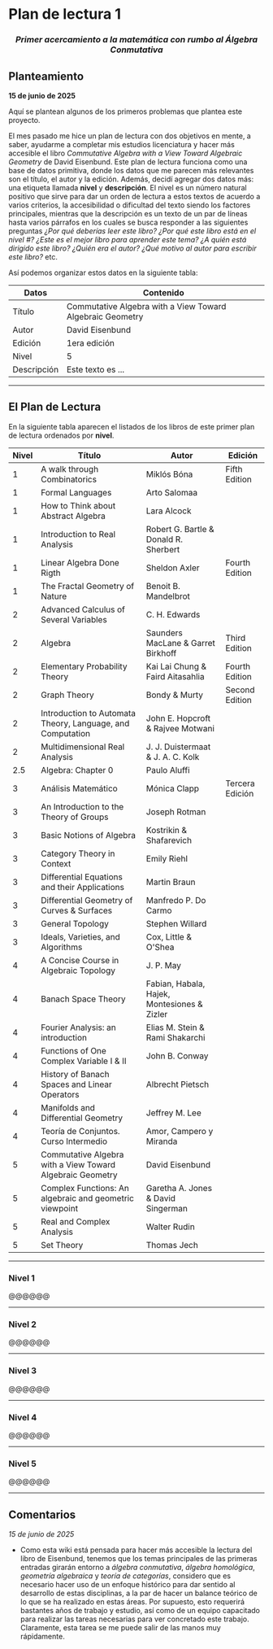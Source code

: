 # Plan de lectura 1

<h3 style="text-align:center;"><i>Primer acercamiento a la matemática con rumbo al Álgebra Conmutativa</i></h3>

## Planteamiento

**15 de junio de 2025**

Aquí se plantean algunos de los primeros problemas que plantea este proyecto.

El mes pasado me hice un plan de lectura con dos objetivos en mente, a saber, ayudarme a completar mis estudios licenciatura y hacer más accesible el libro _Commutative Algebra with a View Toward_ 
_Algebraic Geometry_ de David Eisenbund. Este plan de lectura funciona como una base de datos primitiva, donde los datos que me parecen más relevantes son el título, el autor y la edición. Además,
decidí agregar dos datos más: una etiqueta llamada **nivel** y **descripción**. El nivel es un número natural positivo que sirve para dar un orden de lectura a estos textos de acuerdo a 
varios criterios, la accesibilidad o dificultad del texto siendo los factores principales, mientras que la descripción es un texto de un par de líneas hasta varios párrafos en los cuales se busca responder
a las siguientes preguntas _¿Por qué deberías leer este libro? ¿Por qué este libro está en el nivel #? ¿Este es el mejor libro para aprender este tema? ¿A quién está dirigido este libro? ¿Quién era el autor?_ 
_¿Qué motivo al autor para escribir este libro?_ etc. 

Así podemos organizar estos datos en la siguiente tabla:

| Datos | Contenido |
|--|--|
| Título | Commutative Algebra with a View Toward Algebraic Geometry |
| Autor | David Eisenbund |
| Edición | 1era edición |
| Nivel | 5 |
| Descripción | Este texto es ... |

---

## El Plan de Lectura

En la siguiente tabla aparecen el listados de los libros de este primer plan de lectura ordenados por **nivel**.

| Nivel | Título | Autor | Edición |
|--|--|--|--|
| 1 | A walk through Combinatorics | Miklós Bóna | Fifth Edition |
| 1 | Formal Languages | Arto Salomaa |  |
| 1 | How to Think about Abstract Algebra  | Lara Alcock |  |
| 1 | Introduction to Real Analysis | Robert G. Bartle & Donald R. Sherbert |  |
| 1 | Linear Algebra Done Rigth | Sheldon Axler | Fourth Edition |
| 1 | The Fractal Geometry of Nature | Benoit B. Mandelbrot |  |
| 2 | Advanced Calculus of Several Variables | C. H. Edwards |  |
| 2 | Algebra | Saunders MacLane & Garret Birkhoff | Third Edition |
| 2 | Elementary Probability Theory | Kai Lai Chung & Faird Aitasahlia | Fourth Edition |
| 2 | Graph Theory | Bondy & Murty | Second Edition |
| 2 | Introduction to Automata Theory, Language, and Computation | John E. Hopcroft & Rajvee Motwani |  |
| 2 | Multidimensional Real Analysis | J. J. Duistermaat & J. A. C. Kolk |  |
| 2.5 | Algebra: Chapter 0 | Paulo Aluffi |  |
| 3 | Análisis Matemático | Mónica Clapp | Tercera Edición |
| 3 | An Introduction to the Theory of Groups | Joseph Rotman |  |
| 3 | Basic Notions of Algebra | Kostrikin & Shafarevich |  |
| 3 | Category Theory in Context | Emily Riehl |  |
| 3 | Differential Equations and their Applications | Martin Braun |  |
| 3 | Differential Geometry of Curves & Surfaces | Manfredo P. Do Carmo |  |
| 3 | General Topology | Stephen Willard |  |
| 3 | Ideals, Varieties, and Algorithms | Cox, Little & O'Shea |  |
| 4 | A Concise Course in Algebraic Topology | J. P. May |  |
| 4 | Banach Space Theory | Fabian, Habala, Hajek, Montesiones & Zizler |  |
| 4 | Fourier Analysis: an introduction | Elias M. Stein & Rami Shakarchi |  |
| 4 | Functions of One Complex Variable I & II | John B. Conway |  |
| 4 | History of Banach Spaces and Linear Operators | Albrecht Pietsch |  |
| 4 | Manifolds and Differential Geometry | Jeffrey M. Lee |  |
| 4 | Teoría de Conjuntos. Curso Intermedio | Amor, Campero y Miranda |  |
| 5 | Commutative Algebra with a View Toward Algebraic Geometry | David Eisenbund |  |
| 5 | Complex Functions: An algebraic and geometric viewpoint | Garetha A. Jones & David Singerman |  |
| 5 | Real and Complex Analysis | Walter Rudin |  |
| 5 | Set Theory | Thomas Jech |  |

---

### Nivel 1

@@@@@@

---

### Nivel 2

@@@@@@


---

### Nivel 3

@@@@@@


---

### Nivel 4

@@@@@@

---

### Nivel 5

@@@@@@

---

## Comentarios 

_15 de junio de 2025_

- Como esta wiki está pensada para hacer más accesible la lectura del libro de Eisenbund, tenemos que los temas principales de las primeras entradas girarán entorno a _álgebra conmutativa_, _álgebra_
_homológica_, _geometría algebraica_ y  _teoría de categorías_, considero que es necesario hacer uso de un enfoque histórico para dar sentido al desarrollo de estas disciplinas, a la par de hacer un
balance teórico de lo que se ha realizado en estas áreas. Por supuesto, esto requerirá bastantes años de trabajo y estudio, así como de un equipo capacitado para realizar las tareas necesarias para ver
concretado este trabajo. Claramente, esta tarea se me puede salir de las manos muy rápidamente. 
